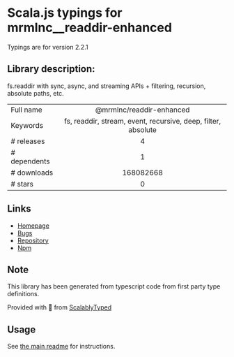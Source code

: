 
# Scala.js typings for mrmlnc__readdir-enhanced

Typings are for version 2.2.1

## Library description:
fs.readdir with sync, async, and streaming APIs + filtering, recursion, absolute paths, etc.

|                    |                 |
| ------------------ | :-------------: |
| Full name          | @mrmlnc/readdir-enhanced |
| Keywords           | fs, readdir, stream, event, recursive, deep, filter, absolute |
| # releases         | 4 |
| # dependents       | 1 |
| # downloads        | 168082668 |
| # stars            | 0 |

## Links
- [Homepage](https://github.com/bigstickcarpet/readdir-enhanced)
- [Bugs](https://github.com/bigstickcarpet/readdir-enhanced/issues)
- [Repository](https://github.com/bigstickcarpet/readdir-enhanced)
- [Npm](https://www.npmjs.com/package/%40mrmlnc%2Freaddir-enhanced)
    


## Note
This library has been generated from typescript code from first party type definitions.

Provided with :purple_heart: from [ScalablyTyped](https://github.com/oyvindberg/ScalablyTyped)

## Usage
See [the main readme](../../readme.md) for instructions.


